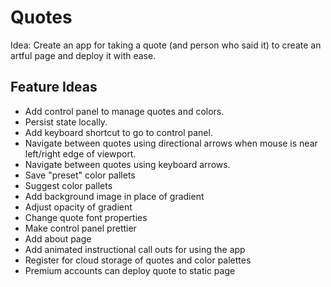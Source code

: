 # Quotes

Idea: Create an app for taking a quote (and person who said it) to create an artful page and deploy it with ease.

## Feature Ideas

- Add control panel to manage quotes and colors.
- Persist state locally.
- Add keyboard shortcut to go to control panel.
- Navigate between quotes using directional arrows when mouse is near left/right edge of viewport.
- Navigate between quotes using keyboard arrows.
- Save "preset" color pallets
- Suggest color pallets
- Add background image in place of gradient
- Adjust opacity of gradient
- Change quote font properties
- Make control panel prettier
- Add about page
- Add animated instructional call outs for using the app
- Register for cloud storage of quotes and color palettes
- Premium accounts can deploy quote to static page
